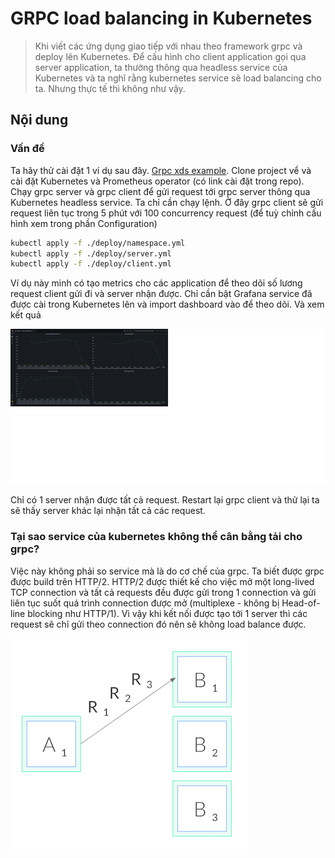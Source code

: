 # GRPC load balancing in Kubernetes

> Khi viết các ứng dụng giao tiếp với nhau theo framework grpc và deploy lên Kubernetes. Để cấu hình cho client application 
> gọi qua server application, ta thường thông qua headless service của Kubernetes và ta nghĩ rằng kubernetes service sẽ load 
> balancing cho ta. Nhưng thực tế thì không như vậy.

## Nội dung


### Vấn đề

Ta hãy thử cài đặt 1 ví dụ sau đây. [Grpc xds example](https://github.com/trinhdaiphuc/grpc-xds-example). Clone project vể và cài đặt 
Kubernetes và Prometheus operator (có link cài đặt trong repo). Chạy grpc server và grpc client để gửi request tới grpc server thông qua 
Kubernetes headless service. Ta chỉ cần chạy lệnh. Ở đây grpc client sẽ gửi request liên tục trong 5 phút với 100 concurrency request (để 
tuỳ chỉnh cấu hình xem trong phần Configuration)

```bash
kubectl apply -f ./deploy/namespace.yml 
kubectl apply -f ./deploy/server.yml 
kubectl apply -f ./deploy/client.yml 
```

Ví dụ này mình có tạo metrics cho các application để theo dõi số lương request client gửi đi và server nhận được. Chỉ cần bật Grafana service đã được cài trong Kubernetes lên và import dashboard vào để theo dõi. Và xem kết quả

![grpc client load test](./images/programing-language/golang/grpc-client.png)

Chỉ có 1 server nhận được tất cả request. Restart lại grpc client và thử lại ta sẽ thấy server khác lại nhận tất cả các request.

### Tại sao service của kubernetes không thể cân bằng tải cho grpc?

Việc này không phải so service mà là do cơ chế của grpc. Ta biết được grpc được build trên HTTP/2. HTTP/2 được thiết kế cho việc mở một 
long-lived TCP connection và tất cả requests đều được gửi trong 1 connection và gửi liên tục suốt quá trình connection được mở (multiplexe - 
không bị Head-of-line blocking như HTTP/1). Vì vậy khi kết nối được tạo tới 1 server thì các request sẽ chỉ gửi theo connection đó nên sẽ 
không load balance được.

![grpc client not load balance](./images/programing-language/golang/grpc-client-not-load-balancing.png)

